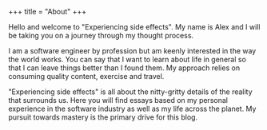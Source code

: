 +++
title = "About"
+++

Hello and welcome to "Experiencing side effects". My name is Alex and I will be taking you on a journey through my thought process.

I am a software engineer by profession but am keenly interested in the way the world works. 
You can say that I want to learn about life in general so that I can leave things better than I found them. 
My approach relies on consuming quality content, exercise and travel.

"Experiencing side effects" is all about the nitty-gritty details of the reality that surrounds us.
Here you will find essays based on my personal experience in the software industry as well as my life across the planet.
My pursuit towards mastery is the primary drive for this blog. 

